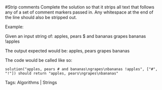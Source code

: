 #Strip comments
Complete the solution so that it strips all text that follows any of a set of comment markers passed in. Any whitespace at the end of the line should also be stripped out.

Example:

Given an input string of:
apples, pears 
$ and bananas
grapes
bananas !apples

The output expected would be:
apples, pears
grapes
bananas

The code would be called like so:
```
solution("apples, pears # and bananas\ngrapes\nbananas !apples", ["#", "!"]) should return "apples, pears\ngrapes\nbananas"
```
Tags: Algorithms | Strings
